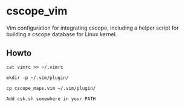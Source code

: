 # cscope_vim
Vim configuration for integrating cscope, including a helper script for building a cscope database for Linux kernel.

## Howto
`cat vimrc >> ~/.vimrc`

`mkdir -p ~/.vim/plugin/`

`cp cscope_maps.vim ~/.vim/plugin/`

`Add csk.sh somewhere in your PATH`
